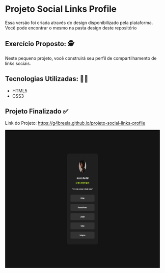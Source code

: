 <h1>Projeto Social Links Profile </h1> 

<p>
    Essa versão foi criada através do design disponibilizado pela plataforma. Você pode encontrar o mesmo na pasta design deste repositório
</p>

<h2> Exercício Proposto: 🕵️ </h2>

<p> 
   Neste pequeno projeto, você construirá seu perfil de compartilhamento de links sociais.
</p>

<h2> Tecnologias Utilizadas: 👩‍💻 </h2>
  <ul> 
    <li>HTML5</li>
    <li>CSS3</li>
  </ul>

  <h2> Projeto Finalizado ✅ </h2>
  
 <p>Link do Projeto: <a href="https://g4breela.github.io/projeto-social-links-profile">https://g4breela.github.io/projeto-social-links-profile</a></p>
 
 <img alt="imagem do projeto finalizado" height="450" src="images/desktop-version.png">
